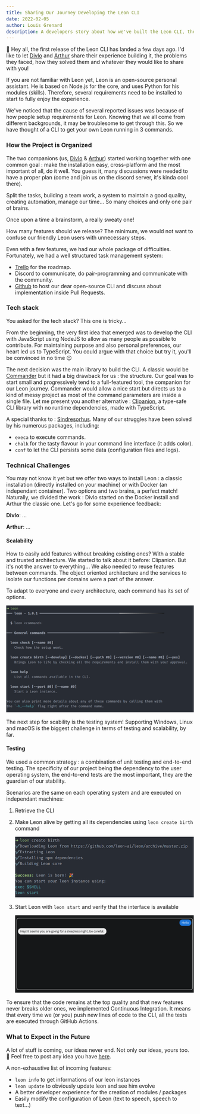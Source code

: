 ```yaml
---
title: Sharing Our Journey Developing the Leon CLI
date: 2022-02-05
author: Louis Grenard
description: A developers story about how we've built the Leon CLI, the challenges we faced, how did we resolve them and more!
---
```

👋 Hey all, the first release of the Leon CLI has landed a few days ago. I'd like to let [Divlo](https://github.com/Divlo) and [Arthur](https://github.com/ArthurDelamare) share their experience building it, the problems they faced, how they solved them and whatever they would like to share with you!

If you are not familiar with Leon yet, Leon is an open-source personal assistant. He is based on Node.js for the core, and uses Python for his modules (skills). Therefore, several requirements need to be installed to start to fully enjoy the experience.

We've noticed that the cause of several reported issues was because of how people setup requirements for Leon. Knowing that we all come from different backgrounds, it may be troublesome to get through this. So we have thought of a CLI to get your own Leon running in 3 commands.

### How the Project is Organized

The two companions (us, [Divlo](https://github.com/Divlo) & [Arthur](https://github.com/ArthurDelamare)) started working together with one common goal : make the installation easy, cross-platform and the most important of all, do it well. You guess it, many discussions were needed to have a proper plan (come and join us on the discord server, it's kinda cool there).

Split the tasks, building a team work, a system to maintain a good quality, creating automation, manage our time... So many choices and only one pair of brains.

Once upon a time a brainstorm, a really sweaty one!

How many features should we release? The minimum, we would not want to confuse our friendly Leon users with unnecessary steps.

Even with a few features, we had our whole package of difficulties. Fortunately, we had a well structured task management system:
- [Trello](https://trello.com/b/7bdwhnLr/leon-your-open-source-personal-assistant-roadmap) for the roadmap.
- Discord to communicate, do pair-programming and communicate with the community.
- [Github](https://github.com/leon-ai/leon-cli) to host our dear open-source CLI and discuss about implementation inside Pull Requests.

### Tech stack

You asked for the tech stack? This one is tricky... 

From the beginning, the very first idea that emerged was to develop the CLI with JavaScript using NodeJS to allow as many people as possible to contribute. For maintaining purpose and also personal preferences, our heart led us to TypeScript. You could argue with that choice but try it, you'll be convinced in no time 😉

The next decision was the main library to build the CLI. A classic would be [Commander](https://github.com/tj/commander.js) but it had a big drawback for us : the structure. Our goal was to start small and progressively tend to a full-featured tool, the companion for our Leon journey. Commander would allow a nice start but directs us to a kind of messy project as most of the command parameters are inside a single file. Let me present you another alternative : [Clipanion](https://github.com/arcanis/clipanion), a type-safe CLI library with no runtime dependencies, made with TypeScript.

A special thanks to : [Sindresorhus](https://github.com/sindresorhus). Many of our struggles have been solved by his numerous packages, including: 
- `execa` to execute commands.
- `chalk` for the tasty flavour in your command line interface (it adds color).
- `conf` to let the CLI persists some data (configuration files and logs).


### Technical Challenges

You may not know it yet but we offer two ways to install Leon : a classic installation (directly installed on your machine) or with Docker (an independant container). Two options and two brains, a perfect match! Naturally, we divided the work : Divlo started on the Docker install and Arthur the classic one. Let's go for some experience feedback:

**Divlo**: ...

**Arthur**: ...

#### Scalability

How to easily add features without breaking existing ones? With a stable and trusted architecture. We started to talk about it before: Clipanion. But it's not the answer to everything... We also needed to reuse features between commands. The object oriented architecture and the services to isolate our functions per domains were a part of the answer.

To adapt to everyone and every architecture, each command has its set of options.

![Leon-CLI help command](leon-cli-help.png)

The next step for scability is the testing system! Supporting Windows, Linux and macOS is the biggest challenge in terms of testing and scalability, by far.

#### Testing

We used a common strategy : a combination of unit testing and end-to-end testing. The specificity of our project being the dependency to the user operating system, the end-to-end tests are the most important, they are the guardian of our stability. 

Scenarios are the same on each operating system and are executed on independant machines:
1. Retrieve the CLI
2. Make Leon alive by getting all its dependencies using `leon create birth` command
   
   ![Leon create birth](leon-create-birth.png)

3. Start Leon with `leon start` and verify that the interface is available
   
   ![Leon start](leon-start.png)


To ensure that the code remains at the top quality and that new features never breaks older ones, we implemented Continuous Integration. It means that every time we (or you) push new lines of code to the CLI, all the tests are executed through GitHub Actions.

### What to Expect in the Future

A lot of stuff is coming, our ideas never end. Not only our ideas, yours too. 🙂
Feel free to post any idea you have [here](https://github.com/leon-ai/leon-cli/issues).

A non-exhaustive list of incoming features:
- `leon info` to get informations of our leon instances
- `leon update` to obviously update leon and see him evolve
- A better developer experience for the creation of modules / packages
- Easily modify the configuration of Leon (text to speech, speech to text...)

